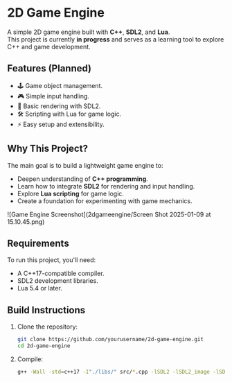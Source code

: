 # 2D Game Engine

A simple 2D game engine built with **C++**, **SDL2**, and **Lua**.  
This project is currently **in progress** and serves as a learning tool to explore C++ and game development.

## Features (Planned)
- 🕹️ Game object management.
- 🎮 Simple input handling.
- 🎨 Basic rendering with SDL2.
- 🛠️ Scripting with Lua for game logic.
- ⚡ Easy setup and extensibility.

## Why This Project?
The main goal is to build a lightweight game engine to:
- Deepen understanding of **C++ programming**.
- Learn how to integrate **SDL2** for rendering and input handling.
- Explore **Lua scripting** for game logic.
- Create a foundation for experimenting with game mechanics.

![Game Engine Screenshot](2dgameengine/Screen Shot 2025-01-09 at 15.10.45.png)


## Requirements
To run this project, you'll need:
- A C++17-compatible compiler.
- SDL2 development libraries.
- Lua 5.4 or later.

## Build Instructions
1. Clone the repository:
   ```bash
   git clone https://github.com/yourusername/2d-game-engine.git
   cd 2d-game-engine
2. Compile:
   ```bash
   g++ -Wall -std=c++17 -I"./libs/" src/*.cpp -lSDL2 -lSDL2_image -lSDL2_ttf -lSDL2_mixer -llua5.4  -o gameengine;
